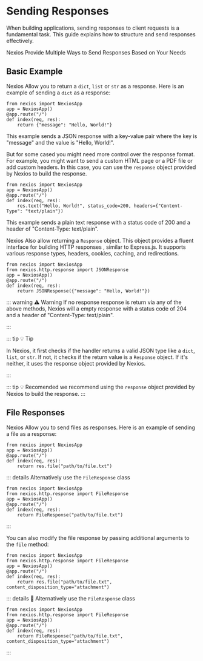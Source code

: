 # Sending Responses

When building applications, sending responses to client requests is a fundamental task. This guide explains how to structure and send responses effectively.

Nexios Provide Multiple Ways to Send Responses Based on Your Needs

## Basic Example
Nexios Allow you to return a `dict`, `list` or `str` as a response. Here is an example of sending a `dict` as a response:

```python{5}
from nexios import NexiosApp
app = NexiosApp()
@app.route("/")
def index(req, res):
    return {"message": "Hello, World!"}
```

This example sends a JSON response with a key-value pair where the key is "message" and the value is "Hello, World!".

But for some cased you might need more control over the response format. For example, you might want to send a custom HTML page or a PDF file or add custom headers. In this case, you can use the `response` object provided by Nexios to build the response.

```python{5}
from nexios import NexiosApp
app = NexiosApp()
@app.route("/")
def index(req, res):
    res.text("Hello, World!", status_code=200, headers={"Content-Type": "text/plain"})
```

This example sends a plain text response with a status code of 200 and a header of "Content-Type: text/plain".

Nexios Also allow returning a `Response` object. This object provides a fluent interface for building HTTP responses , similar to Express.js. It supports various response types, headers, cookies, caching, and redirections.

```python{5}
from nexios import NexiosApp
from nexios.http.response import JSONResponse
app = NexiosApp()
@app.route("/")
def index(req, res):
    return JSONResponse({"message": "Hello, World!"})
```

::: warning ⚠️ Warning
If no response response is return via any of the above methods, Nexios will a empty response with a status code of 204 and a header of "Content-Type: text/plain".

:::

::: tip 💡 Tip

In Nexios, it first checks if the handler returns a valid JSON type like a `dict`, `list`, or `str`.
If not, it checks if the return value is a `Response` object.
If it's neither, it uses the response object provided by Nexios.

:::

::: tip 💡 Recomended 
we recommend using the `response` object provided by Nexios to build the response.
:::
## File Responses

Nexios Allow you to send files as responses. Here is an example of sending a file as a response:

```python{5}
from nexios import NexiosApp
app = NexiosApp()
@app.route("/")
def index(req, res):
    return res.file("path/to/file.txt")
```

::: details Alternatively use the `FileResponse` class

```python{5}
from nexios import NexiosApp
from nexios.http.response import FileResponse
app = NexiosApp()
@app.route("/")
def index(req, res):
    return FileResponse("path/to/file.txt")
```

:::

You can also modify the file response by passing additional arguments to the `file` method:

```python{5}
from nexios import NexiosApp
from nexios.http.response import FileResponse
app = NexiosApp()
@app.route("/")
def index(req, res):
    return res.file("path/to/file.txt", content_disposition_type="attachment")

```

::: details 📖 Alternatively use the `FileResponse` class

```python{5}
from nexios import NexiosApp
from nexios.http.response import FileResponse
app = NexiosApp()
@app.route("/")
def index(req, res):
    return FileResponse("path/to/file.txt", content_disposition_type="attachment")
```

:::


